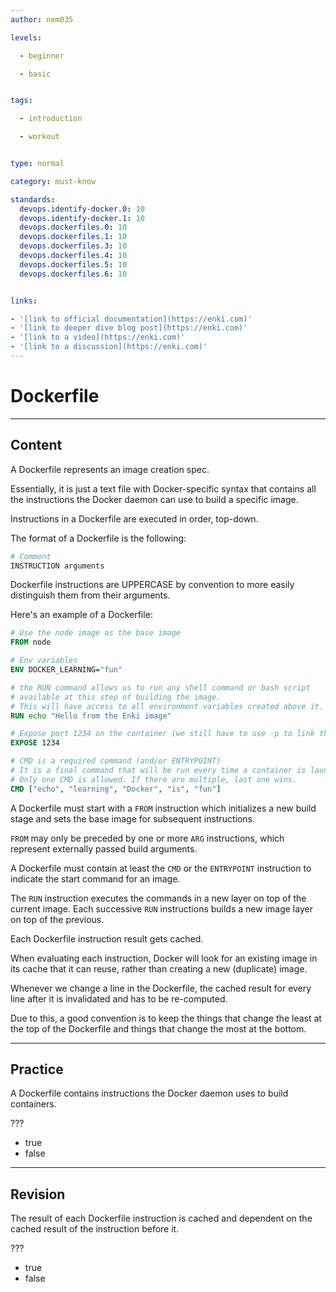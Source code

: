 ```yaml
---
author: nem035

levels:

  - beginner

  - basic


tags:

  - introduction

  - workout


type: normal

category: must-know

standards:
  devops.identify-docker.0: 10
  devops.identify-docker.1: 10
  devops.dockerfiles.0: 10
  devops.dockerfiles.1: 10
  devops.dockerfiles.3: 10
  devops.dockerfiles.4: 10
  devops.dockerfiles.5: 10
  devops.dockerfiles.6: 10


links:

- '[link to official documentation](https://enki.com)'
- '[link to deeper dive blog post](https://enki.com)'
- '[link to a video](https://enki.com)'
- '[link to a discussion](https://enki.com)'
---
```


# Dockerfile

---

## Content

A Dockerfile represents an image creation spec.

Essentially, it is just a text file with Docker-specific syntax that contains all the instructions the Docker daemon can use to build a specific image.

Instructions in a Dockerfile are executed in order, top-down.

The format of a Dockerfile is the following:

```Dockerfile
# Comment
INSTRUCTION arguments
```

Dockerfile instructions are UPPERCASE by convention to more easily distinguish them from their arguments.

Here's an example of a Dockerfile:

```Dockerfile
# Use the node image as the base image
FROM node

# Env variables
ENV DOCKER_LEARNING="fun"

# the RUN command allows us to run any shell command or bash script
# available at this step of building the image.
# This will have access to all environment variables created above it.
RUN echo "Hello from the Enki image"

# Expose port 1234 on the container (we still have to use -p to link this port to an exposed port on the host)
EXPOSE 1234

# CMD is a required command (and/or ENTRYPOINT)
# It is a final command that will be run every time a container is launched (or restarted).
# Only one CMD is allowed. If there are multiple, last one wins.
CMD ["echo", "learning", "Docker", "is", "fun"]
```

A Dockerfile must start with a `FROM` instruction which initializes a new build stage and sets the base image for subsequent instructions.

`FROM` may only be preceded by one or more `ARG` instructions, which represent externally passed build arguments.

A Dockerfile must contain at least the `CMD` or the `ENTRYPOINT` instruction to indicate the start command for an image.

The `RUN` instruction executes the commands in a new layer on top of the current image. Each successive `RUN` instructions builds a new image layer on top of the previous.

Each Dockerfile instruction result gets cached.

When evaluating each instruction, Docker will look for an existing image in its cache that it can reuse, rather than creating a new (duplicate) image.

Whenever we change a line in the Dockerfile, the cached result for every line after it is invalidated and has to be re-computed.

Due to this, a good convention is to keep the things that change the least at the top of the Dockerfile and things that change the most at the bottom.

---

## Practice

A Dockerfile contains instructions the Docker daemon uses to build containers.

???

* true
* false

---

## Revision

The result of each Dockerfile instruction is cached and dependent on the cached result of the instruction before it.

???

* true
* false
